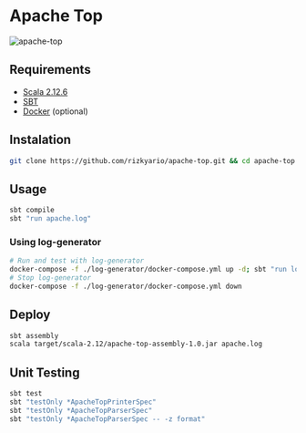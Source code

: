 # Apache Top
![apache-top](https://user-images.githubusercontent.com/6814254/41160360-bb5dabb6-6b2f-11e8-8272-ea7a93dc9e7c.gif)

## Requirements
- [Scala 2.12.6](https://www.scala-lang.org/download/)
- [SBT](https://www.scala-sbt.org/download.html)
- [Docker](https://www.docker.com/get-docker) (optional)

## Instalation
```bash
git clone https://github.com/rizkyario/apache-top.git && cd apache-top
```

## Usage
```bash
sbt compile
sbt "run apache.log"
```
### Using log-generator
```bash
# Run and test with log-generator
docker-compose -f ./log-generator/docker-compose.yml up -d; sbt "run log-generator/access.log"
# Stop log-generator
docker-compose -f ./log-generator/docker-compose.yml down
```

## Deploy
```bash
sbt assembly
scala target/scala-2.12/apache-top-assembly-1.0.jar apache.log
```

## Unit Testing
```bash
sbt test
sbt "testOnly *ApacheTopPrinterSpec"
sbt "testOnly *ApacheTopParserSpec"
sbt "testOnly *ApacheTopParserSpec -- -z format"
```
